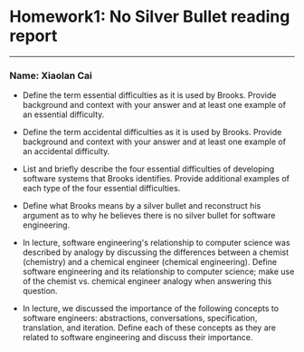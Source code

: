 # Homework1: No Silver Bullet reading report
***
### Name: Xiaolan Cai

- Define the term essential difficulties as it is used by Brooks. Provide background and context with your answer and at least one example of an essential difficulty.

- Define the term accidental difficulties as it is used by Brooks. Provide background and context with your answer and at least one example of an accidental difficulty.

- List and briefly describe the four essential difficulties of developing software systems that Brooks identifies. Provide additional examples of each type of the four essential difficulties.

- Define what Brooks means by a silver bullet and reconstruct his argument as to why he believes there is no silver bullet for software engineering.

- In lecture, software engineering's relationship to computer science was described by analogy by discussing the differences between a chemist (chemistry) and a chemical engineer (chemical engineering). Define software engineering and its relationship to computer science; make use of the chemist vs. chemical engineer analogy when answering this question.

- In lecture, we discussed the importance of the following concepts to software engineers: abstractions, conversations, specification, translation, and iteration. Define each of these concepts as they are related to software engineering and discuss their importance.

